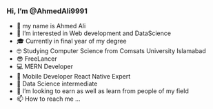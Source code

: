 ### Hi, I’m @AhmedAli9991
- 👋 my name is Ahmed Ali
- 👀 I’m interested in Web development and DataScience
- :mortar_board: Currently in final year of my degree
- :nerd_face: Studying Computer Science from Comsats University Islamabad
- :sunglasses: FreeLancer
- :computer: MERN Developer
- :iphone: Mobile Developer React Native Expert
- :floppy_disk: Data Science intermediate
- 💞️ I’m looking to earn as well as learn from people of my field
- 📫 How to reach me ...

<!---
AhmedAli9991/AhmedAli9991 is a ✨ special ✨ repository because its `README.md` (this file) appears on your GitHub profile.
You can click the Preview link to take a look at your changes.
--->
